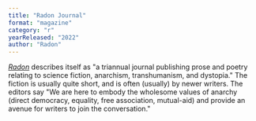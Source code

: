 ```yaml
---
title: "Radon Journal"
format: "magazine"
category: "r"
yearReleased: "2022"
author: "Radon"
---
```

<a href="https://www.radonjournal.com/"> _Radon_</a> describes itself as "a triannual journal publishing prose and poetry relating to science fiction, anarchism, transhumanism, and dystopia." The fiction is usually quite short, and is often (usually) by newer writers. The editors say "We are here to embody the wholesome values of anarchy (direct democracy, equality, free association, mutual-aid) and provide an avenue for writers to join the conversation."

